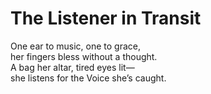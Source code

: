 # The Listener in Transit

One ear to music, one to grace, \
her fingers bless without a thought. \
A bag her altar, tired eyes lit— \
she listens for the Voice she’s caught.
